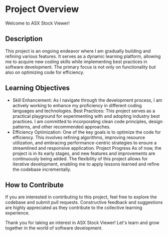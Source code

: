 # Project Overview

Welcome to ASX Stock Viewer!

## Description
This project is an ongoing endeavor where I am gradually building and refining various features. It serves as a dynamic learning platform, allowing me to acquire new coding skills while implementing best practices in software development. The primary focus is not only on functionality but also on optimizing code for efficiency.

## Learning Objectives
- Skill Enhancement: As I navigate through the development process, I am actively working to enhance my proficiency in different coding languages and technologies.
Best Practices: This project serves as a practical playground for experimenting with and adopting industry best practices. I am committed to incorporating clean code principles, design patterns, and other recommended approaches.
- Efficiency Optimization: One of the key goals is to optimize the code for efficiency. This involves refining algorithms, improving resource utilization, and embracing performance-centric strategies to ensure a streamlined and responsive application.
Project Progress
As of now, the project is in its early stages, and new features and improvements are continuously being added. The flexibility of this project allows for iterative development, enabling me to apply lessons learned and refine the codebase incrementally.

## How to Contribute
If you are interested in contributing to this project, feel free to explore the codebase and submit pull requests. Constructive feedback and suggestions are highly appreciated as they contribute to the collective learning experience.

Thank you for taking an interest in ASX Stock Viewer! Let's learn and grow together in the world of software development.
